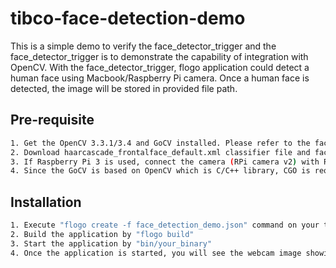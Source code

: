 # tibco-face-detection-demo
This is a simple demo to verify the face_detector_trigger and the face_detector_trigger is to demonstrate the capability of integration with OpenCV. With the face_detector_trigger, flogo application could detect a human face using Macbook/Raspberry Pi camera. Once a human face is detected, the image will be stored in provided file path.

## Pre-requisite
```bash
1. Get the OpenCV 3.3.1/3.4 and GoCV installed. Please refer to the face_detector_trigger (https://github.com/ufoalan/flogo/trigger/face_detector) READme regarding the installation.
2. Download haarcascade_frontalface_default.xml classifier file and face_detection_demo.json file from this repository. Please noted that haarcascade_frontalface_default.xml file can be retrieved from GoCV folder as well.
3. If Raspberry Pi 3 is used, connect the camera (RPi camera v2) with RPi 3.
4. Since the GoCV is based on OpenCV which is C/C++ library, CGO is required to build the application. However, cross-compilation is not support by CGO yet. Please do this installation on your Raspberry PI directly. That means you have to install Golang and Flogo-CLI on your Raspberry before installation step below.
```

## Installation

```bash
1. Execute "flogo create -f face_detection_demo.json" command on your terminal.
2. Build the application by "flogo build"
3. Start the application by "bin/your_binary"
4. Once the application is started, you will see the webcam image showing on a window and start to record your face once detected.
```
